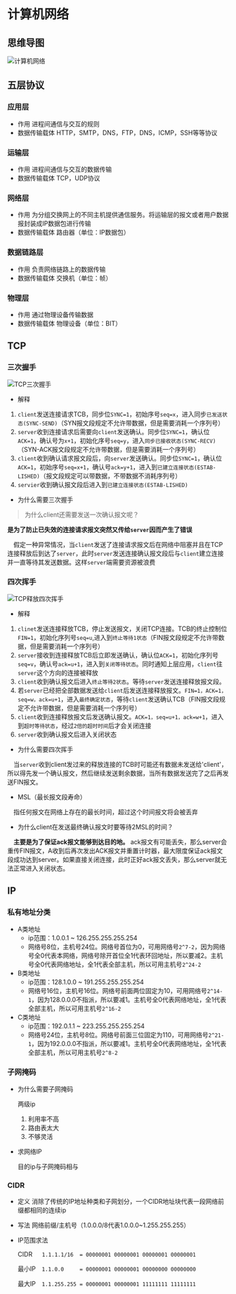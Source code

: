 # 计算机网络

## 思维导图

![计算机网络](../../xmind/计算机网络.png)

## 五层协议

### 应用层

- 作用 进程间通信与交互的规则
- 数据传输载体 HTTP，SMTP，DNS，FTP，DNS，ICMP，SSH等等协议

### 运输层

- 作用 进程间通信与交互的数据传输
- 数据传输载体 TCP，UDP协议

### 网络层

- 作用 为分组交换网上的不同主机提供通信服务。将运输层的报文或者用户数据报封装成IP数据包进行传输
- 数据传输载体 路由器（单位：IP数据包）

### 数据链路层

- 作用 负责网络链路上的数据传输
- 数据传输载体 交换机（单位：帧）

### 物理层

- 作用 通过物理设备传输数据
- 数据传输载体 物理设备（单位：BIT）

## TCP

### 三次握手

![TCP三次握手](../../pictures/TCP三次握手.png)

- 解释

1. `client`发送连接请求TCB，同步位`SYNC=1`，初始序号`seq=x`，进入同步`已发送状态(SYNC-SEND)`（SYN报文段规定不允许带数据，但是需要消耗一个序列号）
2. `server`收到连接请求后需要向`client`发送确认。同步位`SYNC=1`，确认位`ACK=1`，确认号为`x+1`，初始化序号`seq=y`，进入`同步已接收状态(SYNC-RECV)`（SYN-ACK报文段规定不允许带数据，但是需要消耗一个序列号）
3. `client`收到确认请求报文段后，向`server`发送确认。同步位`SYNC=1`，确认位`ACK=1`，初始序号`seq=x+1`，确认号`ack=y+1`，进入到`已建立连接状态(ESTAB-LISHED)`（报文段规定可以带数据，不带数据不消耗序列号）
4. `servier`收到确认报文段后进入到`已建立连接状态(ESTAB-LISHED)`

- 为什么需要三次握手

>为什么client还需要发送一次确认报文呢？

**是为了防止已失效的连接请求报文突然又传给`server`因而产生了错误**

&emsp;假定一种异常情况，当`client`发送了连接请求报文后在网络中阻塞并且在TCP连接释放后到达了`server`，此时`server`发送连接确认报文段后与`client`建立连接并一直等待其发送数据。这样`server`端需要资源被浪费

### 四次挥手

![TCP释放四次挥手](../../pictures/TCP释放四次挥手.png)

- 解释

1. `clinet`发送连接释放TCB，停止发送报文，关闭TCP连接。TCB的终止控制位`FIN=1`，初始化序列号`seq=u`,进入到`终止等待1状态`（FIN报文段规定不允许带数据，但是需要消耗一个序列号）
2. `server`接收到连接释放TCB后立即发送确认，确认位`ACK=1`，初始化序列号`seq=v`，确认号`ack=u+1`，进入到`关闭等待状态`。同时通知上层应用，`client`往`server`这个方向的连接被释放
3. `client`收到确认报文后进入`终止等待2状态`。等待`server`发送连接释放报文段。
4. 若`server`已经把全部数据发送给`client`后发送连接释放报文。`FIN=1，ACK=1，seq=w，ack=u+1`，进入`最终确定状态`，等待`client`发送确认TCB（FIN报文段规定不允许带数据，但是需要消耗一个序列号）
5. `client`收到连接释放报文后发送确认报文。`ACK=1，seq=u+1，ack=w+1`，进入到`超时等待状态`，经过`2倍的超时时间`后才会关闭连接
6. `server`收到确认报文后进入关闭状态

- 为什么需要四次挥手

&emsp;当`server`收到client发过来的释放连接的TCB时可能还有数据未发送给'client'，所以得先发一个确认报文，然后继续发送剩余数据，当所有数据发送完了之后再发送FIN报文。

- MSL（最长报文段寿命）

&emsp;指任何报文在网络上存在的最长时间，超过这个时间报文将会被丢弃

- 为什么client在发送最终确认报文时要等待2MSL的时间？

&emsp;**主要是为了保证ack报文能够到达目的地。** ack报文有可能丢失，那么server会重传FIN报文，A收到后再次发出ACK报文并重置计时器，最大限度保证ack报文段成功达到server。如果直接关闭连接，此时正好ack报文丢失，那么server就无法正常进入关闭状态。

## IP

### 私有地址分类

- A类地址
  - ip范围：1.0.0.1 ~ 126.255.255.255.254
  - 网络号8位，主机号24位。网络号首位为0，可用网络号`2^7-2`，因为网络号全0代表本网络，网络号除开首位全1代表环回地址，所以要减2。主机号全0代表网络地址，全1代表全部主机，所以可用主机号`2^24-2`
- B类地址
  - ip范围：128.1.0.0 ~ 191.255.255.255.254
  - 网络号16位，主机号16位。网络号前面两位固定为10，可用网络号`2^14-1`，因为128.0.0.0不指派，所以要减1。主机号全0代表网络地址，全1代表全部主机，所以可用主机号`2^16-2`
- C类地址
  - ip范围：192.0.1.1 ~ 223.255.255.255.254
  - 网络号24位，主机号8位。网络号前面三位固定为110，可用网络号`2^21-1`，因为192.0.0.0不指派，所以要减1。主机号全0代表网络地址，全1代表全部主机，所以可用主机号`2^8-2`

### 子网掩码

- 为什么需要子网掩码

    两级ip

    1. 利用率不高
    2. 路由表太大
    3. 不够灵活

- 求网络IP

    目的ip与子网掩码相与

### CIDR

- 定义 消除了传统的IP地址种类和子网划分，一个CIDR地址块代表一段网络前缀都相同的连续ip
- 写法 网络前缀/主机号（1.0.0.0/8代表1.0.0.0~1.255.255.255）
- IP范围求法

    CIDR&emsp;&nbsp;&nbsp;`1.1.1.1/16`&emsp;`= 00000001 00000001 00000001 00000001`

    最小IP&emsp;`1.1.0.0`&emsp;&emsp;&nbsp;&nbsp;`= 00000001 00000001 00000000 00000000`

    最大IP&emsp;`1.1.255.255 = 00000001 00000001 11111111 11111111`
